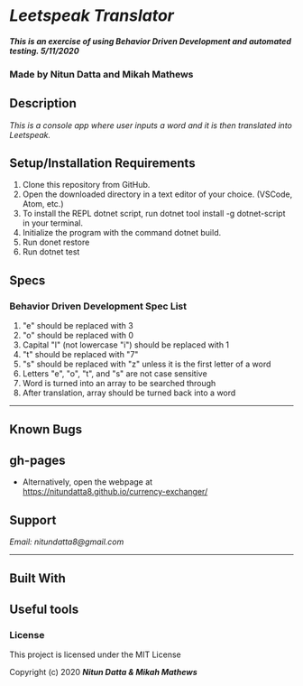 # _Leetspeak Translator_

#### _This is an exercise of using Behavior Driven Development and automated testing. 5/11/2020_

### Made by Nitun Datta and Mikah Mathews
## Description

_This is a console app where user inputs a word and it is then translated into Leetspeak._


## Setup/Installation Requirements
1. Clone this repository from GitHub.
2. Open the downloaded directory in a text editor of your choice.
  (VSCode, Atom, etc.)
3. To install the REPL dotnet script, run dotnet tool install -g dotnet-script in your terminal.
4. Initialize the program with the command dotnet build.
5. Run donet restore
6. Run dotnet test


## Specs

### Behavior Driven Development Spec List
1. "e" should be replaced with 3
2. "o" should be replaced with 0
3. Capital "I" (not lowercase "i") should be replaced with 1
4. "t" should be replaced with "7"
5. "s" should be replaced with "z" unless it is the first letter of a word
8. Letters "e", "o", "t", and "s" are not case sensitive
6. Word is turned into an array to be searched through
7. After translation, array should be turned back into a word
---
## Known Bugs



## gh-pages

* Alternatively, open the webpage at https://nitundatta8.github.io/currency-exchanger/

## Support

_Email: nitundatta8@gmail.com_

---
## Built With

## Useful tools




### License

This project is licensed under the MIT License

Copyright (c) 2020 **_Nitun Datta & Mikah Mathews_**
